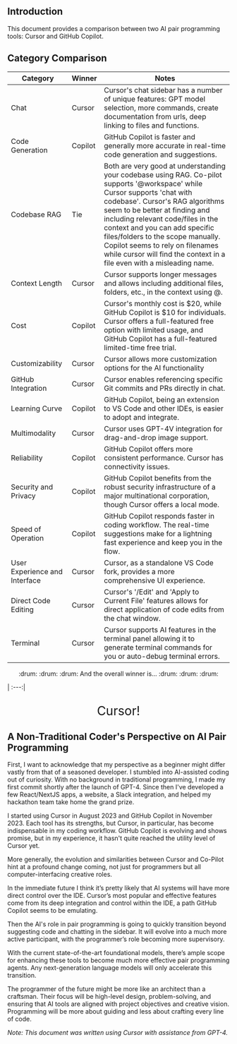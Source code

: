 ## Introduction

This document provides a comparison between two AI pair programming tools: Cursor and GitHub Copilot.

## Category Comparison

| Category | Winner | Notes |
|----------|--------|-------|
| Chat | Cursor | Cursor's chat sidebar has a number of unique features: GPT model selection, more commands, create documentation from urls, deep linking to files and functions. |
| Code Generation | Copilot | GitHub Copilot is faster and generally more accurate in real-time code generation and suggestions. |
| Codebase RAG | Tie | Both are very good at understanding your codebase using RAG. Co-pilot supports '@workspace' while Cursor supports 'chat with codebase'. Cursor's RAG algorithms seem to be better at finding and including relevant code/files in the context and you can add specific files/folders to the scope manually. Copilot seems to rely on filenames while cursor will find the context in a file even with a misleading name. |
| Context Length | Cursor | Cursor supports longer messages and allows including additional files, folders, etc., in the context using @. |
| Cost | Copilot | Cursor's monthly cost is $20, while GitHub Copilot is $10 for individuals. Cursor offers a full-featured free option with limited usage, and GitHub Copilot has a full-featured limited-time free trial. |
| Customizability | Cursor | Cursor allows more customization options for the AI functionality |
| GitHub Integration | Cursor | Cursor enables referencing specific Git commits and PRs directly in chat. |
| Learning Curve | Copilot | GitHub Copilot, being an extension to VS Code and other IDEs, is easier to adopt and integrate. |
| Multimodality | Cursor | Cursor uses GPT-4V integration for drag-and-drop image support. |
| Reliability | Copilot | GitHub Copilot offers more consistent performance. Cursor has connectivity issues. |
| Security and Privacy | Copilot | GitHub Copilot benefits from the robust security infrastructure of a major multinational corporation, though Cursor offers a local mode. |
| Speed of Operation | Copilot | GitHub Copilot responds faster in coding workflow. The real-time suggestions make for a lightning fast experience and keep you in the flow. |
| User Experience and Interface | Cursor | Cursor, as a standalone VS Code fork, provides a more comprehensive UI experience. |
| Direct Code Editing | Cursor | Cursor's '/Edit' and 'Apply to Current File' features allows for direct application of code edits from the chat window. |
| Terminal | Cursor | Cursor supports AI features in the terminal panel allowing it to generate terminal commands for you or auto-debug terminal errors. |

 <p align="center">:drum: :drum: :drum: And the overall winner is... :drum: :drum: :drum:</p> |
 :---:|
 <p align="center" style="font-size:2em;">Cursor!</p>

## A Non-Traditional Coder's Perspective on AI Pair Programming

First, I want to acknowledge that my perspective as a beginner might differ vastly from that of a seasoned developer. I stumbled into AI-assisted coding out of curiosity. With no background in traditional programming, I made my first commit shortly after the launch of GPT-4. Since then I've developed a few React/NextJS apps, a website, a Slack integration, and helped my hackathon team take home the grand prize.

I started using Cursor in August 2023 and GitHub Copilot in November 2023. Each tool has its strengths, but Cursor, in particular, has become indispensable in my coding workflow. GitHub Copilot is evolving and shows promise, but in my experience, it hasn't quite reached the utility level of Cursor yet.

More generally, the evolution and similarities between Cursor and Co-Pilot hint at a profound change coming, not just for programmers but all computer-interfacing creative roles.

In the immediate future I think it’s pretty likely that AI systems will have more direct control over the IDE. Cursor’s most popular and effective features come from its deep integration and control within the IDE, a path GitHub Copilot seems to be emulating.

Then the AI's role in pair programming is going to quickly transition beyond suggesting code and chatting in the sidebar. It will evolve into a much more active participant, with the programmer’s role becoming more supervisory.

With the current state-of-the-art foundational models, there’s ample scope for enhancing these tools to become much more effective pair programming agents. Any next-generation language models will only accelerate this transition.

The programmer of the future might be more like an architect than a craftsman. Their focus will be high-level design, problem-solving, and ensuring that AI tools are aligned with project objectives and creative vision. Programming will be more about guiding and less about crafting every line of code.


*Note: This document was written using Cursor with assistance from GPT-4.*


